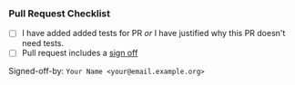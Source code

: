 ### Pull Request Checklist

<!-- Please read docs/CONTRIBUTING.md before submitting your pull request -->

* [ ] I have added added tests for PR _or_ I have justified why this PR doesn't need tests.
* [ ] Pull request includes a [sign off](https://github.com/matrix-org/dendrite/blob/main/docs/CONTRIBUTING.md#sign-off)

Signed-off-by: `Your Name <your@email.example.org>`
